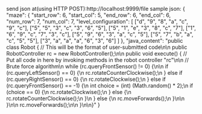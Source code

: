 send json at(using HTTP POST):http://localhost:9999/file
sample json:
{
"maze": {
"start_row": 6,
"start_col": 5,
"end_row": 6,
"end_col": 6,
"num_row": 7,
"num_col": 7,
"level_configuration": [
["d", "9", "8", "a", "c", "9", "c"],
["5", "5", "3", "c", "3", "6", "5"],
["5", "1", "e", "3", "8", "c", "7"],
["1", "6", "9", "c", "7", "3", "c"],
["5", "9", "6", "3", "a", "c", "5"],
["5", "7", "b", "a", "c", "5", "5"],
["3", "a", "a", "a", "6", "3", "6"]
]
},
"java_content": "public class Robot { // This will be the format of user-submitted code\n\n    public RobotController rc = new RobotController();\n\n    public void execute() { // Put all code in here by invoking methods in the robot controller \"rc\"\n\n        // Brute force algorithm\n        while (rc.queryFrontSensor() != 0) {\n\n            if (rc.queryLeftSensor() == 0) {\n                rc.rotateCounterClockwise();\n            } else if (rc.queryRightSensor() == 0) {\n                rc.rotateClockwise();\n            } else if (rc.queryFrontSensor() == -1) {\n                int choice = (int) (Math.random() * 2);\n                if (choice == 0) {\n                    rc.rotateClockwise();\n                } else {\n                    rc.rotateCounterClockwise();\n                }\n            } else {\n                rc.moveForwards();\n            }\n\n        }\n\n        rc.moveForwards();\n\n    }\n\n}"
}